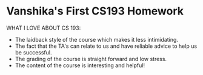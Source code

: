 # Vanshika's First CS193 Homework

WHAT I LOVE ABOUT CS 193:
- The laidback style of the course which makes it less intimidating.
- The fact that the TA's can relate to us and have reliable advice to help us be successful.
- The grading of the course is straight forward and low stress.
- The content of the course is interesting and helpful!
